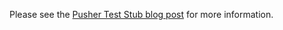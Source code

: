 Please see the [Pusher Test Stub blog post](http://blog.pusher.com/2011/9/2/testing-your-integration-with-the-pusher-javascript-library) for more information.
